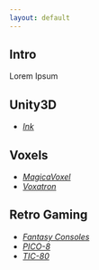 ```yaml
---
layout: default
---
```


## Intro

Lorem Ipsum

## Unity3D

* _[Ink](./pages/ink.html)_

## Voxels

* _[MagicaVoxel](./pages/magicavoxel.html)_
* _[Voxatron](./pages/voxatron.html)_

## Retro Gaming

* _[Fantasy Consoles](./pages/fantasy-consoles.html)_
* _[PICO-8](./pages/pico-8.html)_
* _[TIC-80](./pages/tic-80.html)_
